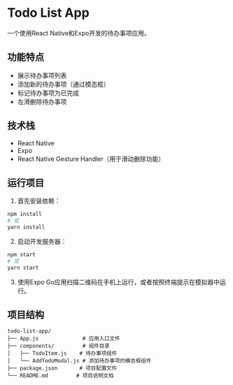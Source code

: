 # Todo List App

一个使用React Native和Expo开发的待办事项应用。

## 功能特点

- 展示待办事项列表
- 添加新的待办事项（通过模态框）
- 标记待办事项为已完成
- 左滑删除待办事项

## 技术栈

- React Native
- Expo
- React Native Gesture Handler（用于滑动删除功能）

## 运行项目

1. 首先安装依赖：
```bash
npm install
# 或
yarn install
```

2. 启动开发服务器：
```bash
npm start
# 或
yarn start
```

3. 使用Expo Go应用扫描二维码在手机上运行，或者按照终端提示在模拟器中运行。

## 项目结构

```
todo-list-app/
├── App.js              # 应用入口文件
├── components/         # 组件目录
│   ├── TodoItem.js    # 待办事项组件
│   └── AddTodoModal.js # 添加待办事项的模态框组件
├── package.json       # 项目配置文件
└── README.md         # 项目说明文档
``` 